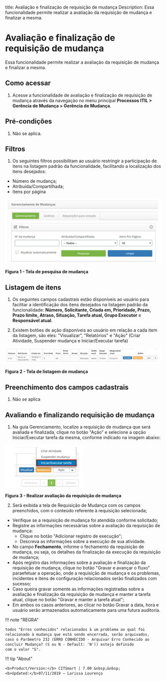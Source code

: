 title: Avaliação e finalização de requisição de mudança
Description: Essa funcionalidade permite realizar a avaliação da requisição de mudança e finalizar a mesma.
# Avaliação e finalização de requisição de mudança

Essa funcionalidade permite realizar a avaliação da requisição de mudança e finalizar a mesma.

Como acessar
--------------

1. Acesse a funcionalidade de avaliação e finalização de requisição de mudança através da navegação no menu principal
**Processos ITIL > Gerência de Mudança > Gerência de Mudança**.

Pré-condições
--------------

1. Não se aplica.

Filtros
---------

1. Os seguintes filtros possibilitam ao usuário restringir a participação de itens na listagem padrão da funcionalidade, 
facilitando a localização dos itens desejados:

- Número de mudança;
- Atribuída/Compartilhada;
- Itens por página

![Pesquisa](images/ava-mud.img1.png)

**Figura 1 - Tela de pesquisa de mudança**

Listagem de itens
------------------

1. Os seguintes campos cadastrais estão disponíveis ao usuário para facilitar a identificação dos itens desejados na listagem 
padrão da funcionalidade: **Número, Solicitante, Criada em, Prioridade, Prazo, Prazo limite, Atraso, Situação, Tarefa atual,
Grupo Executor** e **Responsável atual**.

2. Existem botões de ação disponíveis ao usuário em relação a cada item da listagem, são eles: "Visualizar", "Relatórios" e "Ação" 
(Criar Atividade, Suspender mudança e Iniciar/Executar tarefa)

![Listagem](images/ava-mud.img2.png)

**Figura 2 - Tela de listagem de mudança**

Preenchimento dos campos cadastrais
------------------------------------

1. Não se aplica

Avaliando e finalizando requisição de mudança
-----------------------------------------------

1. Na guia Gerenciamento, localize a requisição de mudança que será avaliada e finalizada, clique no botão "Ação" e selecione a 
opção Iniciar/Executar tarefa da mesma, conforme indicado na imagem abaixo:

![Avaliação](images/ava-mud.img3.png)

**Figura 3 - Realizar avaliação da requisição de mudança**

2. Será exibida a tela de Requisição de Mudança com os campos preenchidos, com o conteúdo referente à requisição selecionada;

- Verifique se a requisição de mudança foi atendida conforme solicitado;
- Registre as informações necessárias sobre a avaliação da requisição de mudança:
   - Clique no botão "Adicionar registro de execução";
   - Descreva as informações sobre a execução de sua atividade.
- No campo **Fechamento**, informe o fechamento da requisição de mudança, ou seja, os detalhes da finalização da execução da 
requisição de mudança;
-  Após registro das informações sobre a avaliação e finalização da requisição de mudança, clique no botão "Gravar e avançar o fluxo"
paraefetuar a operação, onde a requisição de mudança e os problemas, incidentes e itens de configuração relacionados serão finalizados
com sucesso;
- Caso queira gravar somente as informações registradas sobre a avaliação e finalização da requisição de mudança e manter a tarefa atual, clique 
no botão "Gravar e manter a tarefa atual";
- Em ambos os casos anteriores, ao clicar no botão Gravar a data, hora e usuário serão armazenados automaticamente para uma futura auditoria.

!!! note "REGRA"

    todos "Erros conhecidos" relacionados à um problema ao qual foi relacionado à mudança que está sendo encerrada, serão arquivados,
    caso o Parâmetro 232 (ERRO CONHECIDO - Arquivar Erro Conhecido ao concluir Mudança? (S ou N - Default: 'N')) esteja definido 
    com o valor "S".
    
!!! tip "About"

    <b>Product/Version:</b> CITSmart | 7.00 &nbsp;&nbsp;
    <b>Updated:</b>07/11/2019 – Larissa Lourenço
